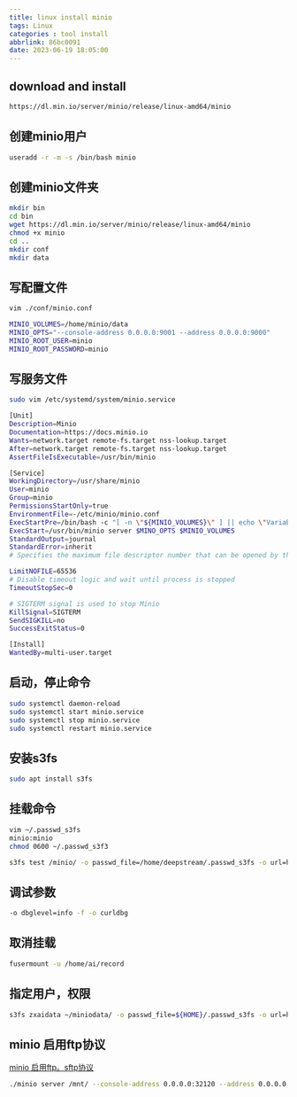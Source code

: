 ```yaml
---
title: linux install minio
tags: Linux
categories : tool install
abbrlink: 86bc0091
date: 2023-06-19 18:05:00
---
```


## download and install

```bash
https://dl.min.io/server/minio/release/linux-amd64/minio
```

## 创建minio用户

```bash
useradd -r -m -s /bin/bash minio
```

## 创建minio文件夹

```bash
mkdir bin
cd bin
wget https://dl.min.io/server/minio/release/linux-amd64/minio
chmod +x minio
cd ..
mkdir conf
mkdir data
```

## 写配置文件

```bash
vim ./conf/minio.conf

MINIO_VOLUMES=/home/minio/data
MINIO_OPTS="--console-address 0.0.0.0:9001 --address 0.0.0.0:9000"
MINIO_ROOT_USER=minio
MINIO_ROOT_PASSWORD=minio
```

## 写服务文件

```bash
sudo vim /etc/systemd/system/minio.service

[Unit]
Description=Minio
Documentation=https://docs.minio.io
Wants=network.target remote-fs.target nss-lookup.target
After=network.target remote-fs.target nss-lookup.target
AssertFileIsExecutable=/usr/bin/minio

[Service]
WorkingDirectory=/usr/share/minio
User=minio
Group=minio
PermissionsStartOnly=true
EnvironmentFile=-/etc/minio/minio.conf
ExecStartPre=/bin/bash -c "[ -n \"${MINIO_VOLUMES}\" ] || echo \"Variable MINIO_VOLUMES not set in /etc/minio/minio.conf\""
ExecStart=/usr/bin/minio server $MINO_OPTS $MINIO_VOLUMES
StandardOutput=journal
StandardError=inherit
# Specifies the maximum file descriptor number that can be opened by this process

LimitNOFILE=65536
# Disable timeout logic and wait until process is stopped
TimeoutStopSec=0

# SIGTERM signal is used to stop Minio
KillSignal=SIGTERM
SendSIGKILL=no
SuccessExitStatus=0

[Install]
WantedBy=multi-user.target
```

## 启动，停止命令

```bash
sudo systemctl daemon-reload
sudo systemctl start minio.service
sudo systemctl stop minio.service
sudo systemctl restart minio.service
```

## 安装s3fs

```bash
sudo apt install s3fs
```

## 挂载命令

```bash
vim ~/.passwd_s3fs
minio:minio
chmod 0600 ~/.passwd_s3f3
```

```bash
s3fs test /minio/ -o passwd_file=/home/deepstream/.passwd_s3fs -o url=http://127.0.0.1:9010/ -o use_path_request_style -o umask=0002 -o uid=1000,gid=1000
```

## 调试参数

```bash
-o dbglevel=info -f -o curldbg
```

## 取消挂载

```bash
fusermount -u /home/ai/record
```

## 指定用户，权限

```bash
s3fs zxaidata ~/miniodata/ -o passwd_file=${HOME}/.passwd_s3fs -o url=http://127.0.0.1:9010/ -o use_path_request_style -o dbglevel=info -f -o curldbg -o umask=003 -o uid=1000,gid=1000
```

## minio 启用ftp协议

[minio 启用ftp。sftp协议](https://minio.org.cn/docs/cn/minio/linux/developers/file-transfer-protocol.html)

```bash
./minio server /mnt/ --console-address 0.0.0.0:32120 --address 0.0.0.0:32119 --ftp="address=:32121" --ftp="passive-port-range=32122-42122"
```

